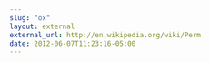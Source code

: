 ```yaml
---
slug: "ox"
layout: external
external_url: http://en.wikipedia.org/wiki/Perm
date: 2012-06-07T11:23:16-05:00
---
```

